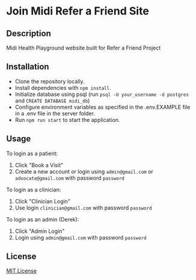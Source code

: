 # Join Midi Refer a Friend Site

## Description
Midi Health Playground website built for Refer a Friend Project

## Installation
- Clone the repository locally.
- Install dependencies with `npm install`. 
- Initialize database using psql (run `psql -U your_username -d postgres` and `CREATE DATABASE midi_db`)
- Configure environment variables as specified in the .env.EXAMPLE file in a .env file in the server folder.
- Run `npm run start` to start the application.

## Usage
To login as a patient:
1. Click "Book a Visit"
2. Create a new account or login using `admin@gmail.com` or `advocate@gmail.com` with password `password`

To login as a clinician:
1. Click "Clinician Login"
2. Use login `clinician@gmail.com` with password `password`

To login as an admin (Derek):
1. Click "Admin Login"
2. Login using `admin@gmail.com` with password `password`


## License
[MIT License](https://opensource.org/license/mit)